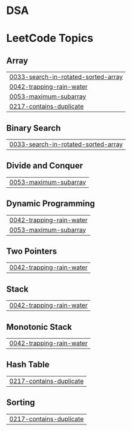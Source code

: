 # DSA
<!---LeetCode Topics Start-->
# LeetCode Topics
## Array
|  |
| ------- |
| [0033-search-in-rotated-sorted-array](https://github.com/SujitYalmar/DSA/tree/master/0033-search-in-rotated-sorted-array) |
| [0042-trapping-rain-water](https://github.com/SujitYalmar/DSA/tree/master/0042-trapping-rain-water) |
| [0053-maximum-subarray](https://github.com/SujitYalmar/DSA/tree/master/0053-maximum-subarray) |
| [0217-contains-duplicate](https://github.com/SujitYalmar/DSA/tree/master/0217-contains-duplicate) |
## Binary Search
|  |
| ------- |
| [0033-search-in-rotated-sorted-array](https://github.com/SujitYalmar/DSA/tree/master/0033-search-in-rotated-sorted-array) |
## Divide and Conquer
|  |
| ------- |
| [0053-maximum-subarray](https://github.com/SujitYalmar/DSA/tree/master/0053-maximum-subarray) |
## Dynamic Programming
|  |
| ------- |
| [0042-trapping-rain-water](https://github.com/SujitYalmar/DSA/tree/master/0042-trapping-rain-water) |
| [0053-maximum-subarray](https://github.com/SujitYalmar/DSA/tree/master/0053-maximum-subarray) |
## Two Pointers
|  |
| ------- |
| [0042-trapping-rain-water](https://github.com/SujitYalmar/DSA/tree/master/0042-trapping-rain-water) |
## Stack
|  |
| ------- |
| [0042-trapping-rain-water](https://github.com/SujitYalmar/DSA/tree/master/0042-trapping-rain-water) |
## Monotonic Stack
|  |
| ------- |
| [0042-trapping-rain-water](https://github.com/SujitYalmar/DSA/tree/master/0042-trapping-rain-water) |
## Hash Table
|  |
| ------- |
| [0217-contains-duplicate](https://github.com/SujitYalmar/DSA/tree/master/0217-contains-duplicate) |
## Sorting
|  |
| ------- |
| [0217-contains-duplicate](https://github.com/SujitYalmar/DSA/tree/master/0217-contains-duplicate) |
<!---LeetCode Topics End-->